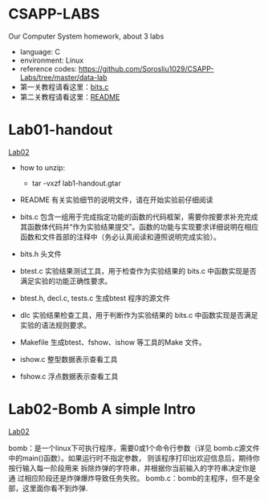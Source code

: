 # CSAPP-LABS
Our Computer System homework, about 3 labs

* language: C
* environment: Linux
* reference codes: https://github.com/Sorosliu1029/CSAPP-Labs/tree/master/data-lab
* 第一关教程请看这里：[bits.c](LAB1/lab1-handout/bits.c)
* 第二关教程请看这里：[README](LAB2/U202015282/README.md)



# Lab01-handout

[Lab02](./LAB1/lab1-handout/)

* how to unzip:
  * tar -vxzf lab1-handout.gtar

*  README 有关实验细节的说明文件，请在开始实验前仔细阅读 
*  bits.c 包含一组用于完成指定功能的函数的代码框架，需要你按要求补充完成其函数体代码并“作为实验结果提交”。函数的功能与实现要求详细说明在相应函数和文件首部的注释中（务必认真阅读和遵照说明完成实验）。 
*  bits.h    头文件 
*  btest.c  实验结果测试工具，用于检查作为实验结果的  bits.c 中函数实现是否满足实验的功能正确性要求。 
*  btest.h, decl.c, tests.c  生成btest 程序的源文件 
*  dlc   实验结果检查工具，用于判断作为实验结果的  bits.c 中函数实现是否满足实验的语法规则要求。 
*  Makefile  生成btest、fshow、ishow 等工具的Make 文件。 
*  ishow.c    整型数据表示查看工具 
*  fshow.c    浮点数据表示查看工具

# Lab02-Bomb A simple Intro

[Lab02](./LAB2/U202015282/)

bomb：是一个linux下可执行程序，需要0或1个命令行参数（详见 bomb.c源文件中的main()函数）。如果运行时不指定参数， 则该程序打印出欢迎信息后，期待你按行输入每一阶段用来 拆除炸弹的字符串，并根据你当前输入的字符串决定你是通 过相应阶段还是炸弹爆炸导致任务失败。
bomb.c：bomb的主程序，但不是全部，这里面你看不到炸弹.


